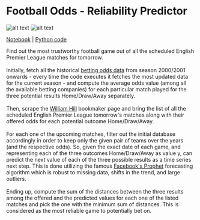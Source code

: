 # Football Odds - Reliability Predictor
![alt text](https://img.shields.io/badge/License-GPL%20v3-blue.svg)
![alt text](https://img.shields.io/badge/Python-3.5-blue.svg) <br />

[Notebook](odd_predictor_notebook.ipynb) | [Python code](odd_predictor.py) <br />

Find out the most trustworthy football game out of all the scheduled English Premier League matches for tomorrow. <br />
<br />
Initially, fetch all the historical [betting odds data](http://football-data.co.uk/englandm.php) from season 2000/2001 onwards - every time the code executes it fetches the most updated data for the current season - and compute the average odds value (among all the available betting companies) for each particular match played for the three potential results Home/Draw/Away separately. <br />
<br />
Then, scrape the [William Hill](http://sports.williamhill.com/bet/en-gb/betting/y/5/tm/1/Football.html) bookmaker page and bring the list of all the scheduled English Premier League tomorrow's matches along with their offered odds for each potential outcome Home/Draw/Away. <br />
<br />
For each one of the upcoming matches, filter out the initial database accordingly in order to keep only the given pair of teams over the years (and the respective odds). So, given the exact date of each game, and representing each of the three outcomes Home/Draw/Away as value y, can predict the next value of each of the three possible results as a time series next step. This is done utilizing the famous [Facebook's Prophet](https://github.com/facebook/prophet) forecasting algorithm which is robust to missing data, shifts in the trend, and large outliers. <br />
<br />
Ending up, compute the sum of the distances between the three results among the offered and the predicted values for each one of the listed matches and pick the one with the minimum sum of distances. This is considered as the most reliable game to potentially bet on.
